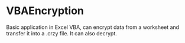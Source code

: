 # VBAEncryption
Basic application in Excel VBA, can encrypt data from a worksheet and transfer it into a .crzy file. It can also decrypt.
